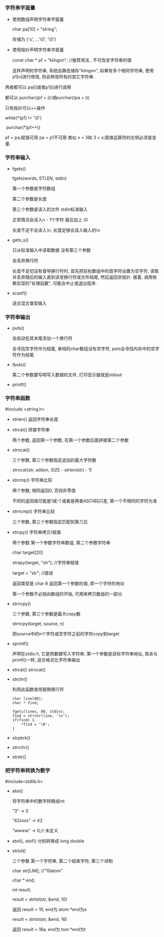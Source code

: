 ### 字符串字面量

* 使用数组声明字符串字面量

  char pa[10] = "string";

  存储为 {'s', ...'\0', '\0'}

* 使用指针声明字符串字面量

  const char * p1 = "klingon"; //推荐用法 , 不可改变字符串的值

  这样声明的字符串, 系统会静态储存"klingon", 如果有多个相同字符串, 使用p1[n]进行修改, 则会修改所有的其它字符串.

两者都可以 pa[i]或者p1[i]进行调用

都可以 purchar(*(p1 + i))或purchar(*(pa + i))

只有指针可以++操作 

while(*(p1)  != '\0')

​	purchar(*(p1++))

p1 = pa;赋值可用 pa = p1不可用 类似 x = 3和 3 = x;赋值运算符的左侧必须是变量.



### 字符串输入

* fgets()

  fgets(words, STLEN, stdin)

  第一个参数是字符数组

  第二个参数是长度

  第三个参数是读入的文件 stdin标准输入

  正常情况会读入n - 1个字符 最后加上 \0

  长度不足不会读入\n, 长度足够会读入输入的\n

* gets_s()

  只从标准输入中读取数据 没有第三个参数

  会丢弃换行符

  长度不足切没有督导换行符时, 首先把目标数组中的首字符设置为空字符, 读取并丢弃随后的输入直到读至换行符或文件结尾, 然后返回空指针. 接着, 调用依赖实现的"处理函数", 可能会中止或退出程序.

* scanf()

  适合混合类型输入

### 字符串输出

* puts()

  会自动在其末尾添加一个换行符

  会寻找空字符作为结尾, 单纯的char数组没有空字符, puts会寻找内存中的空字符作为结尾

* fputs()

  第二个参数要写明写入数据的文件, 打印显示器就是stdout

* printf()

### 字符串函数 

\#include <string.h>

* strlen() 返回字符串长度

* strcat() 拼接字符串

  两个参数, 返回第一个参数, 在第一个参数后面拼接第二个参数

* strncat()

  三个参数, 第三个参数指定追加的最大字符数

  strncat(str, addon, SIZE - strlen(str) - 1)

* strcmp() 字符串比较

  两个参数, 相同返回0, 否则非零值

  不同的返回值可能是1或-1 或者是两者ASCII码只差, 第一个不相同的字符为准

* strncmp() 字符串比较

  三个参数, 第三个参数指定匹配到第几位

* strcpy() 字符串拷贝/赋值

  两个参数 第一个参数字符串数组, 第二个参数字符串

  char target[20]

  strapy(target, "str"); //字符串赋值

  target = "str"; //错误

  返回类型是 char 8 返回第一个参数的值, 即一个字符的地址

  第一个参数不必指向数组的开始, 可用来拷贝数组的一部分.

* strncpy() 

  三个参数, 第三个参数是最大copy数

  strncpy(target, source, n)

  把source中的n个字符或空字符之前的字符copy到target

* sprintf() 

  声明在stdio.h, 它是把数据写入字符串, 第一个参数是目标字符串地址, 其余与printf()一样, 适合格式化字符串输出

* strcat() strncat()

* strchr()

  利用此函数查找替换换行符

  ```
  char line[80];
  char * find;
  
  fgets(lines, 80, stdin);
  find = strchr(line, '\n');
  if(find) {
      *find = '\0';
  }
  ```

* strpbrk()

* strrchr()

* strstr()

### 把字符串转换为数字

\#include<stdlib.h>

* atoi()

  将字符串中的数字转换成int

  "3" -> 3

  "42ssss" -> 42

  "wwww" -> 0;// 未定义

* atol(), atof() 分别转换成 long double

* strtol()

  三个参数 第一个字符串, 第二个结束字符, 第三个进制

  char str[LIM]; //"10atom"

  char * end;

  int result;

  result = strtol(str, &end, 10)

  返回 result = 10, end为 atom *end为a

  result = strtol(str, &end, 16)

  返回 result = 16a, end为 tom *end为t

 